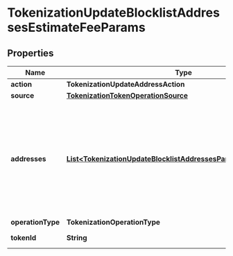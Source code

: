 

# TokenizationUpdateBlocklistAddressesEstimateFeeParams


## Properties

| Name | Type | Description | Notes |
|------------ | ------------- | ------------- | -------------|
|**action** | **TokenizationUpdateAddressAction** |  |  |
|**source** | [**TokenizationTokenOperationSource**](TokenizationTokenOperationSource.md) |  |  |
|**addresses** | [**List&lt;TokenizationUpdateBlocklistAddressesParamsAddressesInner&gt;**](TokenizationUpdateBlocklistAddressesParamsAddressesInner.md) | A list of addresses to manage. For &#39;add&#39; operations, notes can be provided. For &#39;remove&#39; operations, notes are ignored. |  |
|**operationType** | **TokenizationOperationType** |  |  |
|**tokenId** | **String** | The ID of the token. |  |



